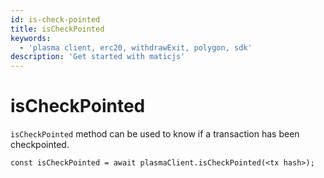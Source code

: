```yaml
---
id: is-check-pointed
title: isCheckPointed
keywords:
  - 'plasma client, erc20, withdrawExit, polygon, sdk'
description: 'Get started with maticjs'
---
```


# isCheckPointed

`isCheckPointed` method can be used to know if a transaction has been checkpointed.

```
const isCheckPointed = await plasmaClient.isCheckPointed(<tx hash>);
```
